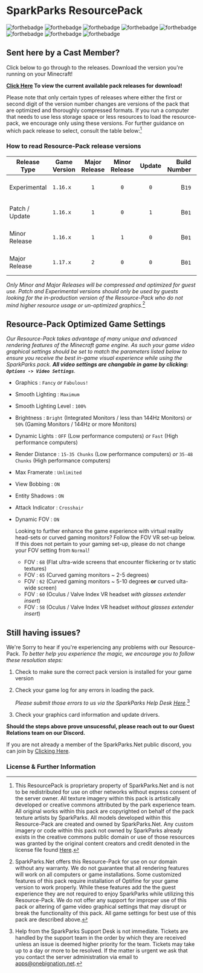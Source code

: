# SparkParks ResourcePack
![forthebadge](https://forthebadge.com/images/badges/powered-by-overtime.svg)    ![forthebadge](https://forthebadge.com/images/badges/built-with-love.svg)    ![forthebadge](https://forthebadge.com/images/badges/not-a-bug-a-feature.svg)    ![forthebadge](https://forthebadge.com/images/badges/powered-by-black-magic.svg)    ![forthebadge](https://forthebadge.com/images/badges/contains-cat-gifs.svg)    ![forthebadge](https://forthebadge.com/images/badges/uses-git.svg)    ![forthebadge](https://forthebadge.com/images/badges/for-you.svg)    ![forthebadge](https://forthebadge.com/images/badges/certified-steve-bruhle.svg)
## Sent here by a Cast Member?
Click below to go through to the releases. Download the version you're running on your Minecraft!

**[Click Here](https://www.github.com/OneBigNation-Networks/SparkParks-ResourcePack/releases) To view the current available pack releases for download!**

Please note that only certain types of releases where either the first or second digit of the version number changes are versions of the pack that are optimized and thoroughly compressed formats. If you run a computer that needs to use less storage space or less resources to load the resource-pack, we encourage only using these versions. For further guidance on which pack release to select, consult the table below:[^1]

### How to read Resource-Pack release versions
Release Type | Game Version | Major Release | Minor Release | Update | Build Number | *Example Format*
------------ | ------------ | :-------------: | :-------------: | :------: | ------------: | --------------- |
Experimental | `1.16.x` | `1` | `0` | `0` | B`19` | *SparkParks RP 1.16.x 1.0.0 **B19***
Patch / Update | `1.16.x` | `1` | `0` | `1` | B`01` | *SparkParks RP 1.16.x 1.0.**1** B01*
Minor Release | `1.16.x` | `1` | `1` | `0` | B`01` | *SparkParks RP 1.16.x 1.**1**.0 B01*
Major Release | `1.17.x` | `2` | `0` | `0` | B`01` | *SparkParks RP 1.16.x **2**.0.0 B01*

*Only Minor and Major Releases will be compressed and optimized for guest use. Patch and Experimental versions should only be used by guests looking for the in-production version of the Resource-Pack who do not mind higher resource usage or un-optimized graphics.*[^2]

## Resource-Pack Optimized Game Settings
*Our Resource-Pack takes advantage of many unique and advanced rendering features of the Minecraft game engine. As such your game video graphical settings should be set to match the parameters listed below to ensure you receive the best in-game visual experience while using the SparkParks pack.
**All video settings are changable in game by clicking: `Options -> Video Settings`**.*
+ Graphics : `Fancy` *or* `Fabulous!`
+ Smooth Lighting : `Maximum`
+ Smooth Lighting Level : `100%`
+ Brightness : `Bright` (Integrated Monitors / less than 144Hz Monitors) *or* `50%` (Gaming Monitors / 144Hz or more Monitors)
+ Dynamic Lights : `OFF` (Low performance computers) *or* `Fast` (High performance computers)
+ Render Distance : `15-35 Chunks` (Low performance computers) *or* `35-48 Chunks` (High performance computers)
+ Max Framerate : `Unlimited`
+ View Bobbing : `ON`
+ Entity Shadows : `ON`
+ Attack Indicator : `Crosshair`
+ Dynamic FOV : `ON`
   
   Looking to further enhance the game experience with virtual reality head-sets or curved gaming monitors?  Follow the FOV VR set-up below. If this does not pertain to your gaming set-up, please do not change your FOV setting from `Normal`!
   + FOV : `68` (Flat ultra-wide screens that encounter flickering or tv static textures)
   + FOV : `65` (Curved gaming monitors ~ 2-5 degrees)
   + FOV : `62` (Curved gaming monitors ~ 5-10 degrees **or** curved ulta-wide screen)
   + FOV : `60` (Oculus / Valve Index VR headset *with glasses extender insert*)
   + FOV : `58` (Oculus / Valve Index VR headset *without glasses extender insert*)

## Still having issues?
We're Sorry to hear if you're experiencing any problems with our Resource-Pack.
*To better help you experience the magic, we encourage you to follow these resolution steps:*

1. Check to make sure the correct pack version is installed for your game version
2. Check your game log for any errors in loading the pack.

   *Please submit those errors to us via the SparkParks Help Desk [Here](https://support.onebignation.net/desk).*[^3]
3. Check your graphics card information and update drivers.

**Should the steps above prove unsucessful, please reach out to our Guest Relations team on our Discord.**

If you are not already a member of the SparkParks.Net public discord, you can join by [Clicking Here](https://discord.gg/GstPdt8).

### License & Further Information
[^1]: This ResourcePack is proprietary property of SparkParks.Net and is not to be redistributed for use on other networks without express consent of the server owner. All texture imagery within this pack is artistically developed or creative commons attributed by the park experience team. All original works within this pack are copyrighted on behalf of the pack texture artists by SparkParks. All models developed within this Resource-Pack are created and owned by SparkParks.Net.
Any custom imagery or code within this pack not owned by SparkParks already exists in the creative commons public domain or use of those resources was granted by the original content creators and credit denoted in the license file found [Here](https://www.github.com/OneBigNation-Networks/SparkParks-ResourcePack/license).
[^2]: SparkParks.Net offers this Resource-Pack for use on our domain without any warranty. We do not guarantee that all rendering features will work on all computers or game installations.  Some customized features of this pack require installation of Optifine for your game version to work properly. While these features add the the guest experience they are not required to enjoy SparkParks while utilizing this Resource-Pack. We do not offer any support for improper use of this pack or altering of game video graphical settings that may disrupt or break the functionality of this pack. All game settings for best use of this pack are described above.
[^3]: Help from the SparkParks Support Desk is not immediate. Tickets are handled by the support team in the order by which they are received unless an issue is deemed higher priority for the team. Tickets may take up to a day or more to be resolved. If the matter is urgent we ask that you contact the server administration via email to apps@onebignation.net.
